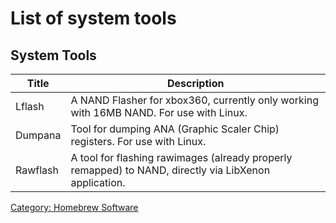 # List of system tools

## System Tools

| Title        | Description                                                                                       |
| ------------ | ------------------------------------------------------------------------------------------------- |
| Lflash   | A NAND Flasher for xbox360, currently only working with 16MB NAND. For use with Linux.                |
| Dumpana  | Tool for dumping ANA (Graphic Scaler Chip) registers. For use with Linux.                             |
| Rawflash | A tool for flashing rawimages (already properly remapped) to NAND, directly via LibXenon application. |

[Category: Homebrew Software](./index.md)
